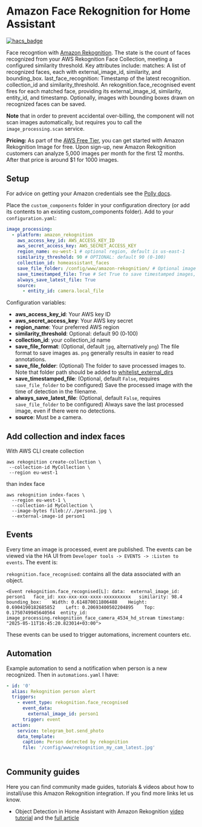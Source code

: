 # Amazon Face Rekognition for Home Assistant
[![hacs_badge](https://img.shields.io/badge/HACS-Default-orange.svg?style=for-the-badge)](https://github.com/hacs/integration)

Face recogntion with [Amazon Rekognition](https://aws.amazon.com/rekognition/).  The state is the count of faces recognized from your AWS Rekognition Face Collection, meeting a configured similarity threshold. 
Key attributes include: matches: A list of recognized faces, each with external_image_id, similarity, and bounding_box. last_face_recognition: Timestamp of the latest recognition. collection_id and similarity_threshold.
An rekognition.face_recognised event fires for each matched face, providing its external_image_id, similarity, entity_id, and timestamp.
Optionally, images with bounding boxes drawn on recognized faces can be saved.

**Note** that in order to prevent accidental over-billing, the component will not scan images automatically, but requires you to call the `image_processing.scan` service.

**Pricing:** As part of the [AWS Free Tier](https://aws.amazon.com/rekognition/pricing/), you can get started with Amazon Rekognition Image for free. Upon sign-up, new Amazon Rekognition customers can analyze 5,000 images per month for the first 12 months. After that price is around $1 for 1000 images.

## Setup
For advice on getting your Amazon credentials see the [Polly docs](https://www.home-assistant.io/components/tts.amazon_polly/).

Place the `custom_components` folder in your configuration directory (or add its contents to an existing custom_components folder). Add to your `configuration.yaml`:

```yaml
image_processing:
  - platform: amazon_rekognition
    aws_access_key_id: AWS_ACCESS_KEY_ID
    aws_secret_access_key: AWS_SECRET_ACCESS_KEY
    region_name: eu-west-1 # optional region, default is us-east-1
    similarity_threshold: 90 # OPTIONAL: default 90 (0‑100)
    collection_id: homeassistant_faces     
    save_file_folder: /config/www/amazon-rekognition/ # Optional image storage
    save_timestamped_file: True # Set True to save timestamped images, default False
    always_save_latest_file: True
    source:
      - entity_id: camera.local_file
```

Configuration variables:
- **aws_access_key_id**: Your AWS key ID
- **aws_secret_access_key**: Your AWS key secret
- **region_name**: Your preferred AWS region
- **similarity_threshold**: Optional: default 90 (0‑100)
- **collection_id**: your collection_id name
- **save_file_format**: (Optional, default `jpg`, alternatively `png`) The file format to save images as. `png` generally results in easier to read annotations.
- **save_file_folder**: (Optional) The folder to save processed images to. Note that folder path should be added to [whitelist_external_dirs](https://www.home-assistant.io/docs/configuration/basic/)
- **save_timestamped_file**: (Optional, default `False`, requires `save_file_folder` to be configured) Save the processed image with the time of detection in the filename.
- **always_save_latest_file**: (Optional, default `False`, requires `save_file_folder` to be configured) Always save the last processed image, even if there were no detections.
- **source**: Must be a camera.


## Add collection and index faces
With AWS CLI create collection

```
aws rekognition create-collection \
 --collection-id MyCollection \
 --region eu-west-1
```
than index face
```
aws rekognition index-faces \
  --region eu-west-1 \
  --collection-id MyCollection \
  --image-bytes fileb://./person1.jpg \
  --external-image-id person1

```

## Events
Every time an image is processed,  event are published. The events can be viewed via the HA UI from `Developer tools -> EVENTS -> :Listen to events`. The event is:

`rekognition.face_recognised`: contains all the data associated with an object.

```<Event rekognition.face_recognised[L]: data:  external_image_id: person1   face_id: xxx-xxx-xxx-xxxx-xxxxxxxxxx   similarity: 98.4   bounding_box:    Width: 0.614870011806488    Height: 0.6904190182685852    Left: 0.20693400502204895    Top: 0.1750749945640564  entity_id: image_processing.rekognition_face_camera_4534_hd_stream timestamp: "2025-05-11T16:45:20.823014+03:00">```


These events can be used to trigger automations, increment counters etc.

## Automation
Example automation to send a  notification when person is a new recognized. Then in `automations.yaml` I have:

```yaml
- id: '0'
  alias: Rekognition person alert  
  triggers:
    - event_type: rekognition.face_recognised
      event_data:
        external_image_id: person1
      trigger: event
  action:
    service: telegram_bot.send_photo
    data_template:
      caption: Person detected by rekognition
      file: '/config/www/rekognition_my_cam_latest.jpg'
      
```

## Community guides
Here you can find community made guides, tutorials & videos about how to install/use this Amazon Rekognition integration. If you find more links let us know.
* Object Detection in Home Assistant with Amazon Rekognition [video tutorial](https://youtu.be/1G8tnhw2N_Y) and the [full article](https://peyanski.com/amazon-rekognition-in-home-assistant)

